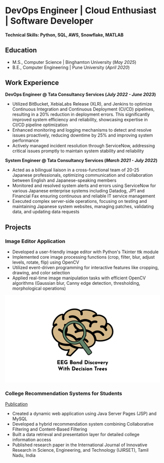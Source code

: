 # DevOps Engineer | Cloud Enthusiast | Software Developer  

#### Technical Skills: Python, SQL, AWS, Snowflake, MATLAB

## Education
- M.S., Computer Science | Binghamton University  (_May 2025_)								       					        		
- B.E., Computer Engineering | Pune University (_April 2020_)

## Work Experience
**DevOps Engineer @ Tata Consultancy Services (_July 2022 - June 2023_)**
- Utilized BitBucket, XebiaLabs Release (XLR), and Jenkins to optimize Continuous Integration and Continuous 
Deployment (CI/CD) pipelines, resulting in a 20% reduction in deployment errors. This significantly improved system 
efficiency and reliability, showcasing expertise in CI/CD pipeline optimization
- Enhanced monitoring and logging mechanisms to detect and resolve issues proactively, reducing downtime by 25% and 
improving system performance
- Actively managed incident resolution through ServiceNow, addressing critical issues promptly to maintain system stability and reliability

**System Engineer @ Tata Consultancy Services (_March 2021 - July 2022_)**
- Acted as a bilingual liaison in a cross-functional team of 20-25 Japanese professionals, optimizing communication and 
collaboration between English and Japanese-speaking members
- Monitored and resolved system alerts and errors using ServiceNow for various Japanese enterprise systems including Datadog, 
JP1 and Financial Fax ensuring continuous and reliable IT service management
- Executed complex server-side operations, focusing on testing and maintaining Japanese system websites, managing patches, 
validating data, and updating data requests

## Projects
### Image Editor Application

- Developed a user-friendly image editor with Python's Tkinter ttk module
- Implemented core image processing functions (crop, filter, blur, adjust levels, rotate, flip) using OpenCV
- Utilized event-driven programming for interactive features like cropping, drawing, and color selection
- Applied real-time image manipulation tasks with efficient OpenCV algorithms (Gaussian blur, Canny edge detection, 
thresholding, morphological operations)

![EEG Band Discovery](/assets/img/eeg_band_discovery.jpeg)

### College Recommendation Systems for Students
[Publication](https://www.ijirset.com/volume-9-issue-8.html)

- Created a dynamic web application using Java Server Pages (JSP) and MySQL
- Developed a hybrid recommendation system combining Collaborative Filtering and Content-Based Filtering
- Built a data retrieval and presentation layer for detailed college information access
- Published research paper in the International Journal of Innovative Research in Science, Engineering, and Technology 
(IJIRSET), Tamil Nadu, India 
